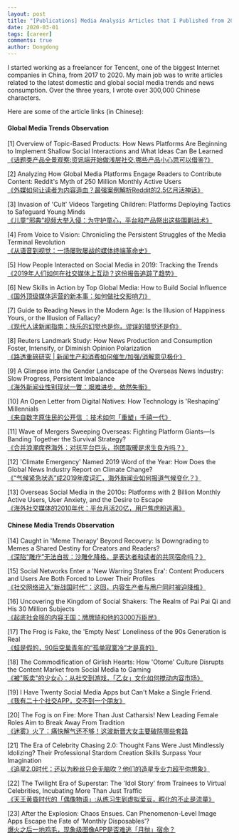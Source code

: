 ```yaml
---
layout: post
title: "[Publications] Media Analysis Articles that I Published from 2017 to 2020"
date: 2020-03-01
tags: [career]
comments: true
author: Dongdong
---
```


I started working as a freelancer for Tencent, one of the biggest Internet companies in China, from 2017 to 2020. My main job was to write articles related to the latest domestic and global social media trends and news consumption. Over the three years, I wrote over 300,000 Chinese characters.

Here are some of the article links (in Chinese):

<h4>Global Media Trends Observation</h4>

[1] Overview of Topic-Based Products: How News Platforms Are Beginning to Implement Shallow Social Interactions and What Ideas Can Be Learned<br>
[《话题类产品全景观察:资讯端开始做浅层社交,哪些产品小心思可以借鉴?》](https://mp.weixin.qq.com/s/AUou10lWSteu0j3PvMfBfw)  

[2] Analyzing How Global Media Platforms Engage Readers to Contribute Content: Reddit's Myth of 250 Million Monthly Active Users<br>
[《外媒如何让读者为内容造血？最强案例解析Reddit的2.5亿月活神话》](http://mp.weixin.qq.com/s/AgzucWijJV7K7pfcvF9-pQ)  

[3] Invasion of 'Cult' Videos Targeting Children: Platforms Deploying Tactics to Safeguard Young Minds<br>
[《儿童“邪典”视频大举入侵：为守护童心，平台和产品祭出这些围剿战术》](http://mp.weixin.qq.com/s/G_dypFoWFjax_1aO32rd9Q) 

[4] From Voice to Vision: Chronicling the Persistent Struggles of the Media Terminal Revolution<br>
[《从语音到视觉：一场屡败屡战的媒体终端革命史》](https://mp.weixin.qq.com/s/tqlPGDeH9qkSf7jEvJ-cMQ)

[5] How People Interacted on Social Media in 2019: Tracking the Trends<br>
[《2019年人们如何在社交媒体上互动？这份报告追踪了趋势》](https://mp.weixin.qq.com/s/E7-ihL0trzJDA6agyk-MtA)

[6] New Skills in Action by Top Global Media: How to Build Social Influence<br>
[《国外顶级媒体运营的新本事：如何做社交影响力》](https://mp.weixin.qq.com/s/8_QaxN2U-TOj7_Y-xoR5Lg)

[7] Guide to Reading News in the Modern Age: Is the Illusion of Happiness Yours, or the Illusion of Fallacy?<br>
[《现代人读新闻指南：快乐的幻觉也是你，谬误的错觉还是你》](https://mp.weixin.qq.com/s/fqzF-g4x4kfGdBzXqdK2pA)

[8] Reuters Landmark Study: How News Production and Consumption Foster, Intensify, or Diminish Opinion Polarization<br>
[《路透重磅研究 | 新闻生产和消费如何催生/加强/消解意见极化》](https://mp.weixin.qq.com/s/WuI5rbnzqZ-XLs90v3SkTA)

[9] A Glimpse into the Gender Landscape of the Overseas News Industry: Slow Progress, Persistent Imbalance<br>
[《海外新闻业性别现状一瞥：艰难进步，依然失衡》](https://mp.weixin.qq.com/s/9SHK3E-pzH43e2isfBxn3g)

[10] An Open Letter from Digital Natives: How Technology is 'Reshaping' Millennials<br>
[《来自数字原住民的公开信 ：技术如何「重塑」千禧一代》](https://mp.weixin.qq.com/s/GZXAnZrsV-P8pyIhTlx-1Q)

[11] Wave of Mergers Sweeping Overseas: Fighting Platform Giants—Is Banding Together the Survival Strategy?<br>
[《合并浪潮席卷海外：对抗平台巨头，抱团取暖是求生良方吗？》](https://mp.weixin.qq.com/s/caBw-mjPnj0OkOZR6NGb_g)

[12] 'Climate Emergency' Named 2019 Word of the Year: How Does the Global News Industry Report on Climate Change?<br>
[《“气候紧急状态”成2019年度词汇，海外新闻业如何报道气候变化？》](https://mp.weixin.qq.com/s/PjUmTVLFqBYWlzGNgDiMsg)

[13] Overseas Social Media in the 2010s: Platforms with 2 Billion Monthly Active Users, User Anxiety, and the Desire to Escape<br>
[《海外社交媒体的2010年代：平台月活20亿，用户焦虑盼逃离》](https://mp.weixin.qq.com/s/zgUD7v9P9Rw0PWXneR4VTg)

<h4>Chinese Media Trends Observation</h4>

[14] Caught in 'Meme Therapy' Beyond Recovery: Is Downgrading to Memes a Shared Destiny for Creators and Readers?<br>
[《深陷“雕疗”无法自拔：沙雕化降格，是表达者和读者的共同宿命吗？》](https://mp.weixin.qq.com/s/JiuAGXLrja6r24_8cXgpmw) 

[15] Social Networks Enter a 'New Warring States Era': Content Producers and Users Are Both Forced to Lower Their Profiles<br>
[《社交网络进入“新战国时代”：这回，内容生产者与用户同时被迫降维》](https://mp.weixin.qq.com/s/vMQm6n-pwtN0VI_f1Qeb5Q)  

[16] Uncovering the Kingdom of Social Shakers: The Realm of Pai Pai Qi and His 30 Million Subjects<br>
[《起底社会摇的内容王国：牌牌琦和他的3000万臣民》](https://mp.weixin.qq.com/s/U_gHcvVpEYyHjOxsMBv-Iw)  

[17] The Frog is Fake, the 'Empty Nest' Loneliness of the 90s Generation is Real <br>
[《蛙是假的，90后空巢青年的“孤单寂寞冷”才是真的》](http://mp.weixin.qq.com/s/ELC-3RBoq3XM7COdcAVzhA)

[18] The Commodification of Girlish Hearts: How 'Otome' Culture Disrupts the Content Market from Social Media to Gaming<br>
[《被"贩卖"的少女心：从社交到游戏，「乙女」文化如何搅动内容市场》](http://mp.weixin.qq.com/s/R-pQzVUy2u0-4nV6bniblQ)  

[19] I Have Twenty Social Media Apps but Can't Make a Single Friend. <br>
[《我有二十个社交APP，交不到一个朋友》](https://mp.weixin.qq.com/s/kYfzwN5X2drEbO9ILIVYyA)

[20] The Fog is on Fire: More Than Just Catharsis! New Leading Female Roles Aim to Break Away From Tradition<br>
[《迷雾》火了：痛快解气还不够！这波新晋大女主要破除哪些套路](https://mp.weixin.qq.com/s/TGASAaRa3Cg7f72qgz-gYg)  

[21] The Era of Celebrity Chasing 2.0: Thought Fans Were Just Mindlessly Idolizing? Their Professional Stardom Creation Skills Surpass Your Imagination<br>
[《追星2.0时代：还以为粉丝只会无脑吹？他们的造星专业力超乎你想象》](https://mp.weixin.qq.com/s/KST0tOyzBSWPgBjiWGRGJQ) 

[22] The Twilight Era of Superstar: The 'Idol Story' from Trainees to Virtual Celebrities, Incubating More Than Just Traffic<br>
[《天王黄昏时代的「偶像物语」:从练习生到虚拟爱豆，孵化的不止是流量》](https://mp.weixin.qq.com/s/4eD0Rs707-YtowxPrWU-4A)

[23] After the Explosion: Chaos Ensues. Can Phenomenon-Level Image Apps Escape the Fate of 'Monthly Disposables'?<br>
[爆火之后一地鸡毛，现象级图像APP是否难逃「月抛」宿命？](https://mp.weixin.qq.com/s/echrnz4xO28KnVi2bx5yWw)


